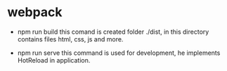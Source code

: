 # webpack

- npm run build 
  this comand is created folder ./dist, in this directory contains files html, css, js and more.

- npm run serve 
  this command is used for development, he implements HotReload in application.
